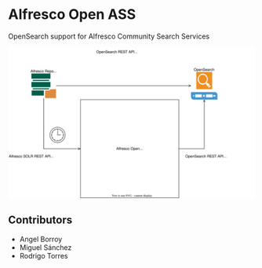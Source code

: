 # Alfresco Open ASS

OpenSearch support for Alfresco Community Search Services

![Proposed Architecture](docs/architecture.svg)

## Contributors
* Angel Borroy
* Miguel Sánchez
* Rodrigo Torres
